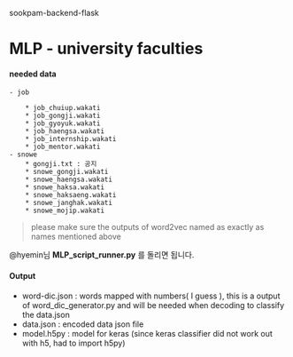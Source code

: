 sookpam-backend-flask

# MLP - university faculties
#### needed data
    - job

        * job_chuiup.wakati
        * job_gongji.wakati
        * job_gyoyuk.wakati
        * job_haengsa.wakati
        * job_internship.wakati
        * job_mentor.wakati
    - snowe
        * gongji.txt : 공지
        * snowe_gongji.wakati
        * snowe_haengsa.wakati
        * snowe_haksa.wakati
        * snowe_haksaeng.wakati
        * snowe_janghak.wakati
        * snowe_mojip.wakati

 > please make sure the outputs of word2vec named as exactly as names mentioned above

@hyemin님 **MLP_script_runner.py** 를 돌리면 됩니다.

#### Output
+ word-dic.json : words mapped with numbers( I guess ), this is a output of word_dic_generator.py and will be needed when decoding to classify the data.json
+ data.json : encoded data json file
+ model.h5py : model for keras (since keras classifier did not work out with h5, had to import h5py)


